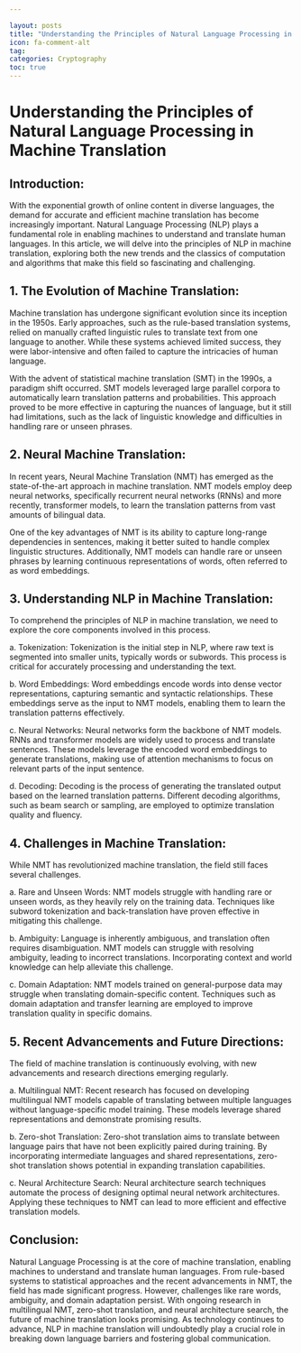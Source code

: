 ```yaml
---

layout: posts
title: "Understanding the Principles of Natural Language Processing in Machine Translation"
icon: fa-comment-alt
tag:      
categories: Cryptography
toc: true
---
```




# Understanding the Principles of Natural Language Processing in Machine Translation

## Introduction:

With the exponential growth of online content in diverse languages, the demand for accurate and efficient machine translation has become increasingly important. Natural Language Processing (NLP) plays a fundamental role in enabling machines to understand and translate human languages. In this article, we will delve into the principles of NLP in machine translation, exploring both the new trends and the classics of computation and algorithms that make this field so fascinating and challenging.

## 1. The Evolution of Machine Translation:

Machine translation has undergone significant evolution since its inception in the 1950s. Early approaches, such as the rule-based translation systems, relied on manually crafted linguistic rules to translate text from one language to another. While these systems achieved limited success, they were labor-intensive and often failed to capture the intricacies of human language.

With the advent of statistical machine translation (SMT) in the 1990s, a paradigm shift occurred. SMT models leveraged large parallel corpora to automatically learn translation patterns and probabilities. This approach proved to be more effective in capturing the nuances of language, but it still had limitations, such as the lack of linguistic knowledge and difficulties in handling rare or unseen phrases.

## 2. Neural Machine Translation:

In recent years, Neural Machine Translation (NMT) has emerged as the state-of-the-art approach in machine translation. NMT models employ deep neural networks, specifically recurrent neural networks (RNNs) and more recently, transformer models, to learn the translation patterns from vast amounts of bilingual data.

One of the key advantages of NMT is its ability to capture long-range dependencies in sentences, making it better suited to handle complex linguistic structures. Additionally, NMT models can handle rare or unseen phrases by learning continuous representations of words, often referred to as word embeddings.

## 3. Understanding NLP in Machine Translation:

To comprehend the principles of NLP in machine translation, we need to explore the core components involved in this process.

a. Tokenization: Tokenization is the initial step in NLP, where raw text is segmented into smaller units, typically words or subwords. This process is critical for accurately processing and understanding the text.

b. Word Embeddings: Word embeddings encode words into dense vector representations, capturing semantic and syntactic relationships. These embeddings serve as the input to NMT models, enabling them to learn the translation patterns effectively.

c. Neural Networks: Neural networks form the backbone of NMT models. RNNs and transformer models are widely used to process and translate sentences. These models leverage the encoded word embeddings to generate translations, making use of attention mechanisms to focus on relevant parts of the input sentence.

d. Decoding: Decoding is the process of generating the translated output based on the learned translation patterns. Different decoding algorithms, such as beam search or sampling, are employed to optimize translation quality and fluency.

## 4. Challenges in Machine Translation:

While NMT has revolutionized machine translation, the field still faces several challenges.

a. Rare and Unseen Words: NMT models struggle with handling rare or unseen words, as they heavily rely on the training data. Techniques like subword tokenization and back-translation have proven effective in mitigating this challenge.

b. Ambiguity: Language is inherently ambiguous, and translation often requires disambiguation. NMT models can struggle with resolving ambiguity, leading to incorrect translations. Incorporating context and world knowledge can help alleviate this challenge.

c. Domain Adaptation: NMT models trained on general-purpose data may struggle when translating domain-specific content. Techniques such as domain adaptation and transfer learning are employed to improve translation quality in specific domains.

## 5. Recent Advancements and Future Directions:

The field of machine translation is continuously evolving, with new advancements and research directions emerging regularly.

a. Multilingual NMT: Recent research has focused on developing multilingual NMT models capable of translating between multiple languages without language-specific model training. These models leverage shared representations and demonstrate promising results.

b. Zero-shot Translation: Zero-shot translation aims to translate between language pairs that have not been explicitly paired during training. By incorporating intermediate languages and shared representations, zero-shot translation shows potential in expanding translation capabilities.

c. Neural Architecture Search: Neural architecture search techniques automate the process of designing optimal neural network architectures. Applying these techniques to NMT can lead to more efficient and effective translation models.

## Conclusion:

Natural Language Processing is at the core of machine translation, enabling machines to understand and translate human languages. From rule-based systems to statistical approaches and the recent advancements in NMT, the field has made significant progress. However, challenges like rare words, ambiguity, and domain adaptation persist. With ongoing research in multilingual NMT, zero-shot translation, and neural architecture search, the future of machine translation looks promising. As technology continues to advance, NLP in machine translation will undoubtedly play a crucial role in breaking down language barriers and fostering global communication.